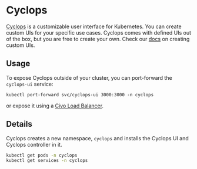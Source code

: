 # Cyclops

[Cyclops](https://cyclops-ui.com/) is a customizable user interface for Kubernetes. You can create custom UIs for your
specific use cases. Cyclops comes with defined UIs out of the box, but you are free to create your own. Check our
[docs](https://cyclops-ui.com/docs/templates/) on creating custom UIs.

## Usage

To expose Cyclops outside of your cluster, you can port-forward the `cyclops-ui` service:

```
kubectl port-forward svc/cyclops-ui 3000:3000 -n cyclops
```

or expose it using a [Civo Load Balancer](https://www.civo.com/load-balancers).

## Details

Cyclops creates a new namespace, `cyclops` and installs the Cyclops UI and Cyclops controller in it.

```sh
kubectl get pods -n cyclops
kubectl get services -n cyclops
```
